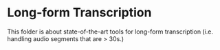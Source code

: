 # Long-form Transcription
This folder is about state-of-the-art tools for long-form transcription (i.e. handling audio segments that are > 30s.)
